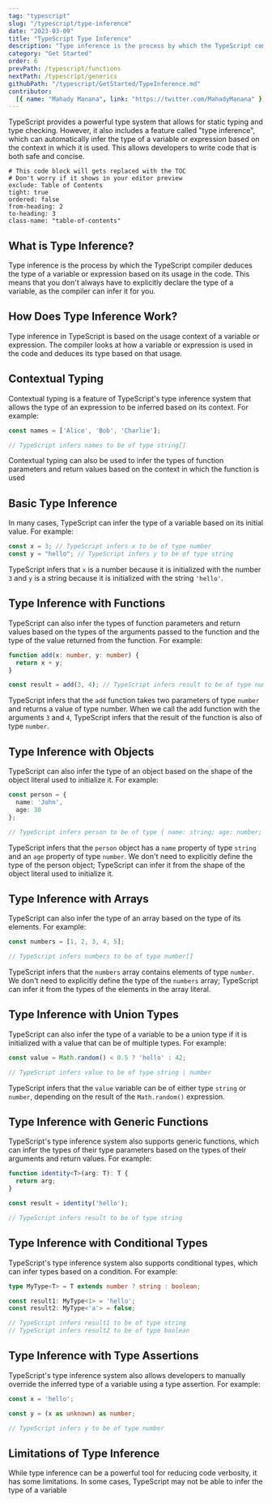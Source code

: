 ```yaml
---
tag: "typescript"
slug: "/typescript/type-inference"
date: "2023-03-09"
title: "TypeScript Type Inference"
description: "Type inference is the process by which the TypeScript compiler deduces the type of a variable or expression based on its usage in the code."
category: "Get Started"
order: 6
prevPath: /typescript/functions
nextPath: /typescript/generics
githubPath: "/typescript/GetStarted/TypeInference.md"
contributor:
  [{ name: "Mahady Manana", link: "https://twitter.com/MahadyManana" }, { name: "Haja", link: "https://twitter.com/Haja261M" }]
---
```


TypeScript provides a powerful type system that allows for static typing and type checking. However, it also includes a feature called "type inference", which can automatically infer the type of a variable or expression based on the context in which it is used. This allows developers to write code that is both safe and concise.


```toc
# This code block will gets replaced with the TOC
# Don't worry if it shows in your editor preview
exclude: Table of Contents
tight: true
ordered: false
from-heading: 2
to-heading: 3
class-name: "table-of-contents"
```


## What is Type Inference?

Type inference is the process by which the TypeScript compiler deduces the type of a variable or expression based on its usage in the code. This means that you don't always have to explicitly declare the type of a variable, as the compiler can infer it for you.

## How Does Type Inference Work?

Type inference in TypeScript is based on the usage context of a variable or expression. The compiler looks at how a variable or expression is used in the code and deduces its type based on that usage.


## Contextual Typing

Contextual typing is a feature of TypeScript's type inference system that allows the type of an expression to be inferred based on its context. For example:

```typescript
const names = ['Alice', 'Bob', 'Charlie'];

// TypeScript infers names to be of type string[]
```

Contextual typing can also be used to infer the types of function parameters and return values based on the context in which the function is used

## Basic Type Inference

In many cases, TypeScript can infer the type of a variable based on its initial value. For example:

```typescript
const x = 3; // TypeScript infers x to be of type number
const y = "hello"; // TypeScript infers y to be of type string
```

TypeScript infers that `x` is a number because it is initialized with the number `3` and `y` is a string because it is initialized with the string `'hello'`.

## Type Inference with Functions

TypeScript can also infer the types of function parameters and return values based on the types of the arguments passed to the function and the type of the value returned from the function. For example:

```typescript
function add(x: number, y: number) {
  return x + y;
}

const result = add(3, 4); // TypeScript infers result to be of type number
```
TypeScript infers that the `add` function takes two parameters of type `number` and returns a value of type number. When we call the add function with the arguments `3` and `4`, TypeScript infers that the result of the function is also of type `number`.

## Type Inference with Objects

TypeScript can also infer the type of an object based on the shape of the object literal used to initialize it. For example:

```typescript
const person = {
  name: 'John',
  age: 30
};

// TypeScript infers person to be of type { name: string; age: number; }
```

TypeScript infers that the `person` object has a `name` property of type `string` and an `age` property of type `number`. We don't need to explicitly define the type of the person object; TypeScript can infer it from the shape of the object literal used to initialize it.

## Type Inference with Arrays

TypeScript can also infer the type of an array based on the type of its elements. For example:

```typescript
const numbers = [1, 2, 3, 4, 5];

// TypeScript infers numbers to be of type number[]

```
TypeScript infers that the `numbers` array contains elements of type `number`. We don't need to explicitly define the type of the `numbers` array; TypeScript can infer it from the types of the elements in the array literal.

## Type Inference with Union Types

TypeScript can also infer the type of a variable to be a union type if it is initialized with a value that can be of multiple types. For example:

```typescript
const value = Math.random() < 0.5 ? 'hello' : 42;

// TypeScript infers value to be of type string | number
```
TypeScript infers that the `value` variable can be of either type `string` or `number`, depending on the result of the `Math.random()` expression.

## Type Inference with Generic Functions

TypeScript's type inference system also supports generic functions, which can infer the types of their type parameters based on the types of their arguments and return values. For example:

```typescript
function identity<T>(arg: T): T {
  return arg;
}

const result = identity('hello');

// TypeScript infers result to be of type string
```

## Type Inference with Conditional Types

TypeScript's type inference system also supports conditional types, which can infer types based on a condition. For example:

```typescript
type MyType<T> = T extends number ? string : boolean;

const result1: MyType<1> = 'hello';
const result2: MyType<'a'> = false;

// TypeScript infers result1 to be of type string
// TypeScript infers result2 to be of type boolean
```


## Type Inference with Type Assertions

TypeScript's type inference system also allows developers to manually override the inferred type of a variable using a type assertion. For example:

```typescript
const x = 'hello';

const y = (x as unknown) as number;

// TypeScript infers y to be of type number
```



## Limitations of Type Inference

While type inference can be a powerful tool for reducing code verbosity, it has some limitations. In some cases, TypeScript may not be able to infer the type of a variable